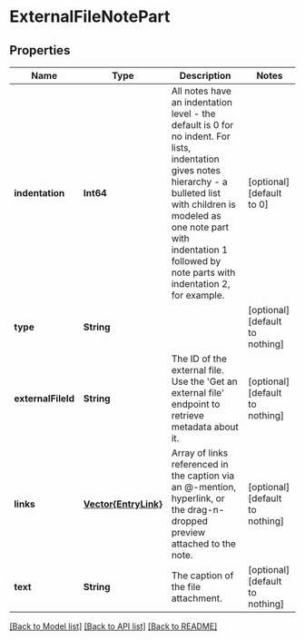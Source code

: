 # ExternalFileNotePart


## Properties
Name | Type | Description | Notes
------------ | ------------- | ------------- | -------------
**indentation** | **Int64** | All notes have an indentation level - the default is 0 for no indent. For lists, indentation gives notes hierarchy - a bulleted list with children is modeled as one note part with indentation 1 followed by note parts with indentation 2, for example. | [optional] [default to 0]
**type** | **String** |  | [optional] [default to nothing]
**externalFileId** | **String** | The ID of the external file. Use the &#39;Get an external file&#39; endpoint to retrieve metadata about it.  | [optional] [default to nothing]
**links** | [**Vector{EntryLink}**](EntryLink.md) | Array of links referenced in the caption via an @-mention, hyperlink, or the drag-n-dropped preview attached to the note.  | [optional] [default to nothing]
**text** | **String** | The caption of the file attachment. | [optional] [default to nothing]


[[Back to Model list]](../README.md#models) [[Back to API list]](../README.md#api-endpoints) [[Back to README]](../README.md)


